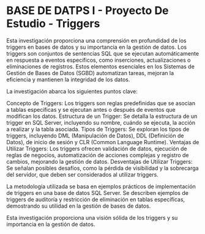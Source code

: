 # BASE DE DATPS I - Proyecto De Estudio - Triggers

Esta investigación proporciona una comprensión en profundidad de los triggers en bases de datos y su importancia en la gestión de
datos. Los triggers son conjuntos de sentencias SQL que se ejecutan automáticamente en respuesta a eventos específicos, como
inserciones, actualizaciones o eliminaciones de registros. Estos elementos esenciales en los Sistemas de Gestión de Bases de Datos
(SGBD) automatizan tareas, mejoran la eficiencia y mantienen la integridad de los datos.

La investigación abarca los siguientes puntos clave:

  Concepto de Triggers: Los triggers son reglas predefinidas que se asocian a tablas específicas y se ejecutan antes o después de eventos que modifican los datos.
  Estructura de un Trigger: Se detalla la estructura de un trigger en SQL Server, incluyendo su nombre, cuándo se ejecuta, la acción a realizar y la tabla asociada.
  Tipos de Triggers: Se exploran los tipos de triggers, incluyendo DML (Manipulación de Datos), DDL (Definición de Datos), de inicio de sesión y CLR (Common Language Runtime).
  Ventajas de Utilizar Triggers: Los triggers ofrecen validación de datos, ejecución de reglas de negocios, automatización de acciones complejas y registro de cambios, mejorando la gestión de datos.
  Desventajas de Utilizar Triggers: Se señalan posibles desafíos, como la pérdida de visibilidad y la sobrecarga del servidor, que deben ser considerados al utilizar triggers.

La metodología utilizada se basa en ejemplos prácticos de implementación de triggers en una base de datos SQL Server. Se describen
ejemplos de triggers de auditoría y restricción de eliminación en tablas específicas, demostrando su utilidad en la gestión de bases
de datos.

Esta investigación proporciona una visión sólida de los triggers y su importancia en la gestión de datos.
